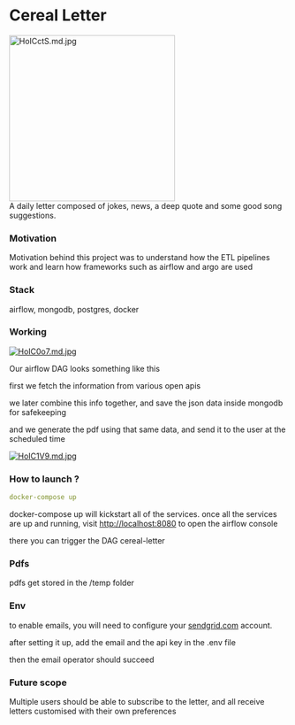 # Cereal Letter
<a href="https://freeimage.host/i/HoICctS"><img src="https://iili.io/HoICctS.md.jpg" alt="HoICctS.md.jpg" border="0" width="300"></a>
<br>
A daily letter composed of jokes, news, a deep quote and some good song suggestions.

### Motivation

Motivation behind this project was to understand how the ETL pipelines work and learn how frameworks such as airflow and argo are used

### Stack

airflow, mongodb, postgres, docker

### Working
<a href="https://freeimage.host/i/HoIC0o7"><img src="https://iili.io/HoIC0o7.md.jpg" alt="HoIC0o7.md.jpg" border="0"></a>

Our airflow DAG looks something like this

first we fetch the information from various open apis

we later combine this info together, and save the json data inside mongodb for safekeeping

and we generate the pdf using that same data, and send it to the user at the scheduled time

<a href="https://freeimage.host/i/HoIC1V9"><img src="https://iili.io/HoIC1V9.md.jpg" alt="HoIC1V9.md.jpg" border="0"></a>

### How to launch ?

```yaml
docker-compose up
```
docker-compose up will kickstart all of the services.
once all the services are up and running,
visit [http://localhost:8080](http://localhost:8080) to open the airflow console

there you can trigger the DAG cereal-letter



### Pdfs

pdfs get stored in the /temp folder

### Env

to enable emails, you will need to configure your [sendgrid.com](http://sendgrid.com) account.

after setting it up, add the email and the api key in the .env file

then the email operator should succeed

### Future scope

Multiple users should be able to subscribe to the letter, and all receive letters customised with their own preferences
